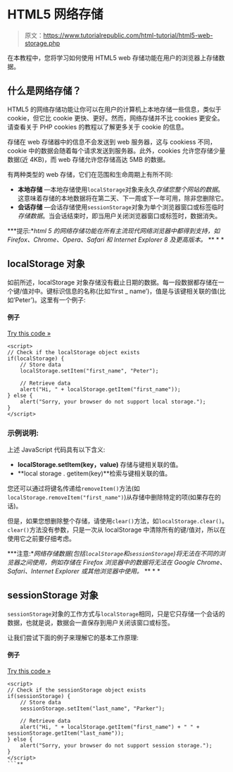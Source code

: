# HTML5 网络存储

> 原文：<https://www.tutorialrepublic.com/html-tutorial/html5-web-storage.php>

在本教程中，您将学习如何使用 HTML5 web 存储功能在用户的浏览器上存储数据。

## 什么是网络存储？

HTML5 的网络存储功能让你可以在用户的计算机上本地存储一些信息，类似于 cookie，但它比 cookie 更快、更好。然而，网络存储并不比 cookies 更安全。请查看关于 PHP cookies 的教程以了解更多关于 cookie 的信息。

存储在 web 存储器中的信息不会发送到 web 服务器，这与 cookiess 不同，cookie 中的数据会随着每个请求发送到服务器。此外，cookies 允许您存储少量数据(近 4KB)，而 web 存储允许您存储高达 5MB 的数据。

有两种类型的 web 存储，它们在范围和生命周期上有所不同:

*   **本地存储** —本地存储使用`localStorage`对象来永久*存储您整个网站的数据*。这意味着存储的本地数据将在第二天、下一周或下一年可用，除非您删除它。
*   **会话存储** —会话存储使用`sessionStorage`对象为单个浏览器窗口或标签临时*存储数据*。当会话结束时，即当用户关闭浏览器窗口或标签时，数据消失。

 ***提示:**html 5 的网络存储功能在所有主流现代网络浏览器中都得到支持，如 Firefox、Chrome、Opera、Safari 和 Internet Explorer 8 及更高版本。*  ** * *

## localStorage 对象

如前所述，localStorage 对象存储没有截止日期的数据。每一段数据都存储在一个键/值对中。键标识信息的名称(比如‘first _ name’)，值是与该键相关联的值(比如‘Peter’)。这里有一个例子:

#### 例子

[Try this code »](../codelab.php?topic=html5&file=local-storage "Try this code using online Editor")

```
<script>
// Check if the localStorage object exists
if(localStorage) {
    // Store data
    localStorage.setItem("first_name", "Peter");

    // Retrieve data
    alert("Hi, " + localStorage.getItem("first_name"));
} else {
    alert("Sorry, your browser do not support local storage.");
}
</script>
```

### 示例说明:

上述 JavaScript 代码具有以下含义:

*   **localStorage.setItem(key，value)** 存储与键相关联的值。
*   **local storage . getitem(key)**检索与键相关联的值。

您还可以通过将键名传递给`removeItem()`方法(如`localStorage.removeItem("first_name")`)从存储中删除特定的项(如果存在的话)。

但是，如果您想删除整个存储，请使用`clear()`方法，如`localStorage.clear()`。`clear()`方法没有参数，只是一次从 localStorage 中清除所有的键/值对，所以在使用它之前要仔细考虑。

 ***注意:**网络存储数据(包括`localStorage`和`sessionStorage`)将无法在不同的浏览器之间使用，例如存储在 Firefox 浏览器中的数据将无法在 Google Chrome、Safari、Internet Explorer 或其他浏览器中使用。*  ** * *

## sessionStorage 对象

`sessionStorage`对象的工作方式与`localStorage`相同，只是它只存储一个会话的数据，也就是说，数据会一直保存到用户关闭该窗口或标签。

让我们尝试下面的例子来理解它的基本工作原理:

#### 例子

[Try this code »](../codelab.php?topic=html5&file=session-storage "Try this code using online Editor")

```
<script>
// Check if the sessionStorage object exists
if(sessionStorage) {
    // Store data
    sessionStorage.setItem("last_name", "Parker");

    // Retrieve data
    alert("Hi, " + localStorage.getItem("first_name") + " " + sessionStorage.getItem("last_name"));
} else {
    alert("Sorry, your browser do not support session storage.");
}
</script>
```**